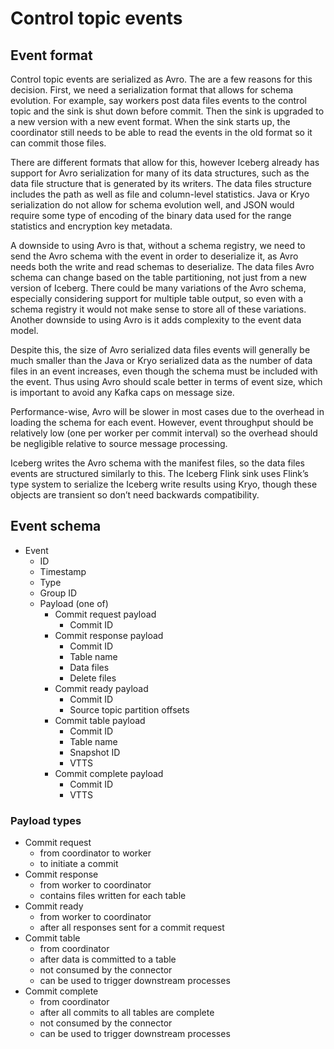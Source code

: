 # Control topic events

## Event format

Control topic events are serialized as Avro. The are a few reasons for this decision. First, we need a serialization format that allows for schema evolution. For example, say workers post data files events to the control topic and the sink is shut down before commit. Then the sink is upgraded to a new version with a new event format. When the sink starts up, the coordinator still needs to be able to read the events in the old format so it can commit those files.

There are different formats that allow for this, however Iceberg already has support for Avro serialization for many of its data structures, such as the data file structure that is generated by its writers. The data files structure includes the path as well as file and column-level statistics. Java or Kryo serialization do not allow for schema evolution well, and JSON would require some type of encoding of the binary data used for the range statistics and encryption key metadata.

A downside to using Avro is that, without a schema registry, we need to send the Avro schema with the event in order to deserialize it, as Avro needs both the write and read schemas to deserialize. The data files Avro schema can change based on the table partitioning, not just from a new version of Iceberg. There could be many variations of the Avro schema, especially considering support for multiple table output, so even with a schema registry it would not make sense to store all of these variations. Another downside to using Avro is it adds complexity to the event data model.

Despite this, the size of Avro serialized data files events will generally be much smaller than the Java or Kryo serialized data as the number of data files in an event increases, even though the schema must be included with the event. Thus using Avro should scale better in terms of event size, which is important to avoid any Kafka caps on message size.

Performance-wise, Avro will be slower in most cases due to the overhead in loading the schema for each event. However, event throughput should be relatively low (one per worker per commit interval) so the overhead should be negligible relative to source message processing.

Iceberg writes the Avro schema with the manifest files, so the data files events are structured similarly to this. The Iceberg Flink sink uses Flink’s type system to serialize the Iceberg write results using Kryo, though these objects are transient so don’t need backwards compatibility.

## Event schema

* Event
  * ID
  * Timestamp
  * Type
  * Group ID
  * Payload (one of)
    * Commit request payload
      * Commit ID
    * Commit response payload
      * Commit ID
      * Table name
      * Data files
      * Delete files
    * Commit ready payload
      * Commit ID
      * Source topic partition offsets
    * Commit table payload
      * Commit ID
      * Table name
      * Snapshot ID
      * VTTS
    * Commit complete payload
      * Commit ID
      * VTTS

### Payload types

* Commit request
  * from coordinator to worker
  * to initiate a commit
* Commit response
  * from worker to coordinator
  * contains files written for each table
* Commit ready
  * from worker to coordinator
  * after all responses sent for a commit request
* Commit table
  * from coordinator
  * after data is committed to a table
  * not consumed by the connector
  * can be used to trigger downstream processes
* Commit complete
  * from coordinator
  * after all commits to all tables are complete
  * not consumed by the connector
  * can be used to trigger downstream processes
